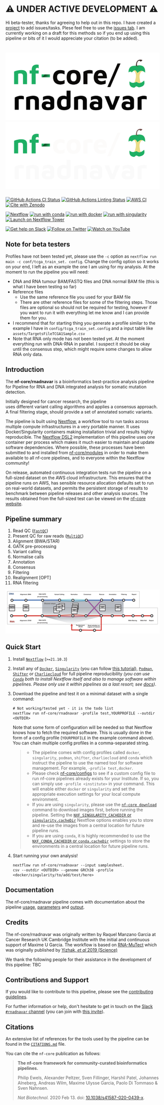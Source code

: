 # :warning: UNDER ACTIVE DEVELOPMENT :warning: 

Hi beta-tester, thanks for agreeing to help out in this 
repo. I have created a [project](https://github.com/users/RaqManzano/projects/2) to add issues/tasks. 
Plese feel free to use the [issues tab](https://github.com/RaqManzano/nfcore_rnadnavar/issues). I am currently 
working on a draft for this methods so if you end up 
using this pipeline or bits of it I would appreciate 
your citation (to be added).




# ![nf-core/rnadnavar](docs/images/nf-core-rnadnavar_logo_light.png#gh-light-mode-only) ![nf-core/rnadnavar](docs/images/nf-core-rnadnavar_logo_dark.png#gh-dark-mode-only)

[![GitHub Actions CI Status](https://github.com/nf-core/rnadnavar/workflows/nf-core%20CI/badge.svg)](https://github.com/nf-core/rnadnavar/actions?query=workflow%3A%22nf-core+CI%22)
[![GitHub Actions Linting Status](https://github.com/nf-core/rnadnavar/workflows/nf-core%20linting/badge.svg)](https://github.com/nf-core/rnadnavar/actions?query=workflow%3A%22nf-core+linting%22)
[![AWS CI](https://img.shields.io/badge/CI%20tests-full%20size-FF9900?logo=Amazon%20AWS)](https://nf-co.re/rnadnavar/results)
[![Cite with Zenodo](http://img.shields.io/badge/DOI-10.5281/zenodo.XXXXXXX-1073c8)](https://doi.org/10.5281/zenodo.XXXXXXX)

[![Nextflow](https://img.shields.io/badge/nextflow%20DSL2-%E2%89%A521.10.3-23aa62.svg)](https://www.nextflow.io/)
[![run with conda](http://img.shields.io/badge/run%20with-conda-3EB049?logo=anaconda)](https://docs.conda.io/en/latest/)
[![run with docker](https://img.shields.io/badge/run%20with-docker-0db7ed?logo=docker)](https://www.docker.com/)
[![run with singularity](https://img.shields.io/badge/run%20with-singularity-1d355c.svg)](https://sylabs.io/docs/)
[![Launch on Nextflow Tower](https://img.shields.io/badge/Launch%20%F0%9F%9A%80-Nextflow%20Tower-%234256e7)](https://tower.nf/launch?pipeline=https://github.com/nf-core/rnadnavar)

[![Get help on Slack](http://img.shields.io/badge/slack-nf--core%20%23rnadnavar-4A154B?logo=slack)](https://nfcore.slack.com/channels/rnadnavar)
[![Follow on Twitter](http://img.shields.io/badge/twitter-%40nf__core-1DA1F2?logo=twitter)](https://twitter.com/nf_core)
[![Watch on YouTube](http://img.shields.io/badge/youtube-nf--core-FF0000?logo=youtube)](https://www.youtube.com/c/nf-core)



## Note for beta testers

Profiles have not been tested yet, please use the `-c` 
option as `nextflow run main -c conf/tcga_train_set.
config`. Change the config option so it works on your 
end, I left as an example the one I am using for my 
analysis.
At the moment to run  the pipeline you will need:

- DNA and RNA tumour BAM/FASTQ files and DNA normal BAM 
  file 
  (this is what I have been testing so far)
- Reference files
  - Use the same reference file you used for your BAM file
  - There are other reference files for some of the 
    filtering steps. Those files are optional so should 
    not be required for testing, however if you want to 
    run it with everything let me know and I can provide 
    them for you.
- I recommend that for starting thing you generate a 
  profile similar to the example I have in 
  `config/tcga_train_set.config` and a input table like 
  `assets/TargetsFileTCGA1Sample.csv`
- Note that RNA only mode has not been tested yet. At 
  the moment everything run with DNA-RNA in parallel. I 
  suspect it should be okay until the consensus step, 
  which might require some changes to allow RNA only data.


## Introduction

The **nf-core/rnadnavar** is a bioinformatics best-practice 
analysis pipeline for Pipeline for RNA and DNA 
integrated analysis for somatic mutation detection.

Initially designed for cancer research, the pipeline  
uses different variant calling algorithms and applies a 
consensus approach. A final filtering stage, should 
provide a set of annotated somatic variants.

The pipeline is built using [Nextflow](https://www.nextflow.io), a workflow tool to run tasks across 
multiple compute infrastructures in a very portable 
manner. It uses Docker/Singularity containers making 
installation trivial and results highly reproducible. 
The [Nextflow DSL2](https://www.nextflow.io/docs/latest/dsl2.html) implementation of this 
pipeline uses one container per process which makes it 
much easier to maintain and update software 
dependencies. Where possible, these processes have been 
submitted to and installed from [nf-core/modules](https://github.com/nf-core/modules) in order to make them available to all nf-core pipelines, and to everyone within the Nextflow community!

On release, automated continuous integration tests run the pipeline on a full-sized dataset on the AWS cloud infrastructure. This ensures that the pipeline runs on AWS, has sensible resource allocation defaults set to run on real-world datasets, and permits the persistent storage of results to benchmark between pipeline releases and other analysis sources. The results obtained from the full-sized test can be viewed on the [nf-core website](https://nf-co.re/rnadnavar/results).


## Pipeline summary

<!-- TODO nf-core: Fill in short bullet-pointed list of the default steps in the pipeline -->

1. Read QC ([`FastQC`](https://www.bioinformatics.babraham.ac.uk/projects/fastqc/))
2. Present QC for raw reads ([`MultiQC`](http://multiqc.info/))
3. Alignment (BWA/STAR)
3. GATK pre-processing
4. Variant calling
5. Normalise calls
6. Annotation
7. Consensus
8. Filtering
9. Realignment [OPT]
10. RNA filtering

<p align="center">
    <img title="Sarek Workflow" 
src="docs/images/rnadnavar_schemav2.png">
</p>


## Quick Start

1. Install [`Nextflow`](https://www.nextflow.io/docs/latest/getstarted.html#installation) (`>=21.10.3`)

2. Install any of [`Docker`](https://docs.docker.com/engine/installation/), [`Singularity`](https://www.sylabs.io/guides/3.0/user-guide/) (you can follow [this tutorial](https://singularity-tutorial.github.io/01-installation/)), [`Podman`](https://podman.io/), [`Shifter`](https://nersc.gitlab.io/development/shifter/how-to-use/) or [`Charliecloud`](https://hpc.github.io/charliecloud/) for full pipeline reproducibility _(you can use [`Conda`](https://conda.io/miniconda.html) both to install Nextflow itself and also to manage software within pipelines. Please only use it within pipelines as a last resort; see [docs](https://github.com/RaqManzano/nfcore_rnadnavar/blob/dev/docs/usage.md))_.

3. Download the pipeline and test it on a minimal dataset with a single command:

   ```console
   # Not working/tested yet - it is the todo list
   nextflow run nf-core/rnadnavar -profile test,YOURPROFILE --outdir <OUTDIR>
   ```

   Note that some form of configuration will be needed so that Nextflow knows how to fetch the required software. This is usually done in the form of a config profile (`YOURPROFILE` in the example command above). You can chain multiple config profiles in a comma-separated string.

   > - The pipeline comes with config profiles called `docker`, `singularity`, `podman`, `shifter`, `charliecloud` and `conda` which instruct the pipeline to use the named tool for software management. For example, `-profile test,docker`.
   > - Please check [nf-core/configs](https://github.com/nf-core/configs#documentation) to see if a custom config file to run nf-core pipelines already exists for your Institute. If so, you can simply use `-profile <institute>` in your command. This will enable either `docker` or `singularity` and set the appropriate execution settings for your local compute environment.
   > - If you are using `singularity`, please use the [`nf-core download`](https://nf-co.re/tools/#downloading-pipelines-for-offline-use) command to download images first, before running the pipeline. Setting the [`NXF_SINGULARITY_CACHEDIR` or `singularity.cacheDir`](https://www.nextflow.io/docs/latest/singularity.html?#singularity-docker-hub) Nextflow options enables you to store and re-use the images from a central location for future pipeline runs.
   > - If you are using `conda`, it is highly recommended to use the [`NXF_CONDA_CACHEDIR` or `conda.cacheDir`](https://www.nextflow.io/docs/latest/conda.html) settings to store the environments in a central location for future pipeline runs.

4. Start running your own analysis!

   <!-- TODO nf-core: Update the example "typical command" below used to run the pipeline -->

   ```console
   nextflow run nf-core/rnadnavar --input samplesheet.
   csv --outdir <OUTDIR> --genome GRCh38 -profile 
   <docker/singularity/to/add/test/here>
   ```

## Documentation

The nf-core/rnadnavar pipeline comes with documentation about the pipeline [usage](https://github.com/RaqManzano/nfcore_rnadnavar/blob/dev/docs/usage.md), [parameters](https://nf-co.re/rnadnavar/parameters) and [output](https://nf-co.re/rnadnavar/output).

## Credits

The nf-core/rnadnavar was originally written by Raquel 
Manzano Garcia at Cancer Research UK Cambridge Institute 
with the initial and continuous support of Maxime U 
Garcia. The workflow is based on 
[RNA-MuTect](https://github.com/broadinstitute/RNA_MUTECT_1.0-1) which was 
originally published by [Yizhak, *et al* 2019 (Science)](https://www.science.org/doi/10.1126/science.aaw0726)

We thank the following people for their assistance in the development of this pipeline:
TBC

<!-- TODO nf-core: If applicable, make list of people who have also contributed -->

## Contributions and Support

If you would like to contribute to this pipeline, please see the [contributing guidelines](.github/CONTRIBUTING.md).

For further information or help, don't hesitate to get in touch on the [Slack `#rnadnavar` channel](https://nfcore.slack.com/channels/rnadnavar) (you can join with [this invite](https://nf-co.re/join/slack)).

## Citations

<!-- TODO nf-core: Add citation for pipeline after first release. Uncomment lines below and update Zenodo doi and badge at the top of this file. -->
<!-- If you use  nf-core/rnadnavar for your analysis, please cite it using the following doi: [10.5281/zenodo.XXXXXX](https://doi.org/10.5281/zenodo.XXXXXX) -->

<!-- TODO nf-core: Add bibliography of tools and data used in your pipeline -->

An extensive list of references for the tools used by the pipeline can be found in the [`CITATIONS.md`](CITATIONS.md) file.

You can cite the `nf-core` publication as follows:

> **The nf-core framework for community-curated bioinformatics pipelines.**
>
> Philip Ewels, Alexander Peltzer, Sven Fillinger, Harshil Patel, Johannes Alneberg, Andreas Wilm, Maxime Ulysse Garcia, Paolo Di Tommaso & Sven Nahnsen.
>
> _Nat Biotechnol._ 2020 Feb 13. doi: [10.1038/s41587-020-0439-x](https://dx.doi.org/10.1038/s41587-020-0439-x).

